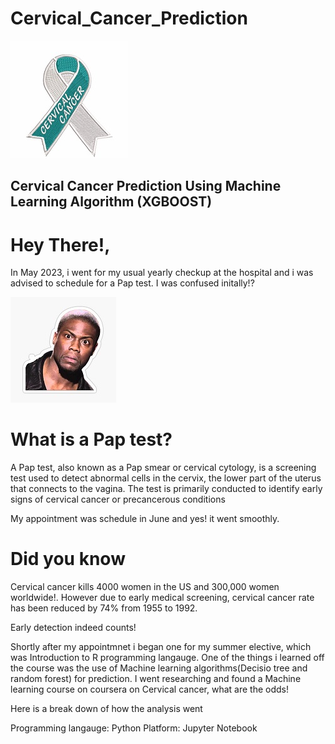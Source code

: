 # Cervical_Cancer_Prediction
![iamge_1](./images/picture2.jpg)

## Cervical Cancer Prediction Using Machine Learning Algorithm (XGBOOST)



# Hey There!,

In May 2023, i went for my usual yearly checkup at the hospital and i was advised to schedule for a Pap test. I was confused initally!?

![iamge_1](./images/picture3.jpg)

# What is a Pap test?

A Pap test, also known as a Pap smear or cervical cytology, is a screening test used to detect abnormal cells in the cervix, the lower part of the uterus that connects to the vagina. The test is primarily conducted to identify early signs of cervical cancer or precancerous conditions


My appointment was schedule in June and yes! it went smoothly.

# Did you know
Cervical cancer kills 4000 women in the US and 300,000 women worldwide!. However due to early medical screening, cervical cancer rate has been reduced by 74% from 1955 to 1992.

Early detection indeed counts!


Shortly after my appointmnet i began one for my summer elective, which was Introduction to R programming langauge. 
One of the things i learned off the course was the use of Machine learning algorithms(Decisio tree and random forest) for prediction. I went researching and found a Machine learning course on coursera on Cervical cancer, what are the odds!

Here is a break down of how the analysis went

Programming langauge: Python
Platform: Jupyter Notebook


